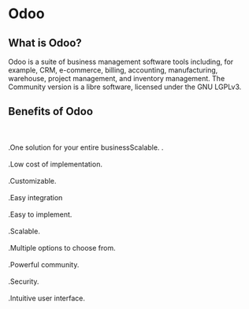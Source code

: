 # Odoo

<h2>What is Odoo?</h2>
Odoo is a suite of business management software tools including, for example, CRM, e-commerce, billing, accounting, manufacturing, warehouse, project management, and inventory management. The Community version is a libre software, licensed under the GNU LGPLv3.

<h2>Benefits of Odoo</h2><br></br>
.One solution for your entire businessScalable.
.<br></br>
.Low cost of implementation.<br></br>
.Customizable.<br></br>
.Easy integration<br></br>
.Easy to implement.<br></br>
.Scalable.<br></br>
.Multiple options to choose from.<br></br>
.Powerful community.<br></br>
.Security.<br></br>
.Intuitive user interface.<br></br>
